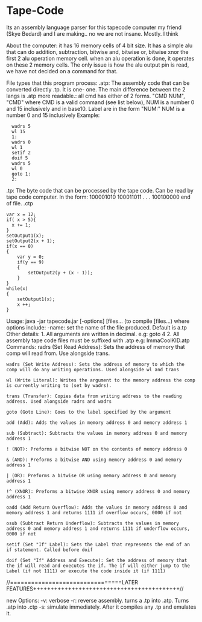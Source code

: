 # Tape-Code
Its an assembly language parser for this tapecode computer my friend (Skye Bedard) and I are making.. no we are not insane. Mostly. I think

About the computer: 
  it has 16 memory cells of 4 bit size. It has a simple alu that can do addition, subtraction, bitwise and, bitwise or, bitwise xnor
  the first 2 alu operation memory cell. when an alu operation is done, it operates on these 2 memory cells. The only issue is how the alu output pin is read, we have not decided on a command for that. 

File types that this program process:
  .atp:
    The assembly code that can be converted directly .tp. It is one- one. The main difference between the 2 langs is .atp more readable.:
    all cmd has either of 2 forms. "CMD NUM", "CMD" where CMD is a valid command (see list below), NUM is a number 0 and 15 inclusively and in base10.
    Label are in the form "NUM:" NUM is a number 0 and 15 inclusively
    Example:
      
      wadrs 5
      wl 15
      1:
      wadrs 0
      wl 1
      setif 2
      doif 5
      wadrs 5
      wl 0
      goto 1:
      2:
      
  .tp:
    The byte code that can be processed by the tape code. Can be read by tape code computer. In the form:
      100001010
      100011011
      .
      .
      .
      100100000
    end of file.
  .ctp
    
    var x = 12;
    if( x > 5){
      x += 1;
    }
    setOutput1(x);
    setOutput2(x + 1);
    if(x == 0)
    {
    	var y = 0;
    	if(y == 9)
    	{
    		setOutput2(y + (x - 1));
    	}
    }
    while(x)
    {
    	setOutput1(x);
    	x ++;
    }
    
    
    

Usage: 	java -jar tapecode.jar [-options] [files...
		(to compile [files...)
where options include:
	-name:<name>
		set the name of the file produced. Default is a.tp
Other details:
	1. All arguments are written in decimal.
		e.g: goto 4
	2. All assembly tape code files must be suffixed with .atp
		e.g: ImmaCoolKID.atp
Commands:
	radrs (Set Read Address): Sets the address of memory that comp will read from. Use alongside trans.

	wadrs (Set Write Address): Sets the address of memory to which the comp will do any writing operations. Used alongside wl and trans

	wl (Write Literal): Writes the argument to the memory address the comp is currently writing to (set by wadrs).

	trans (Transfer): Copies data from writing address to the reading address. Used alongside radrs and wadrs

	goto (Goto Line): Goes to the label specified by the argument

	add (Add): Adds the values in memory address 0 and memory address 1

	sub (Subtract): Subtracts the values in memory address 0 and memory address 1

	! (NOT): Preforms a bitwise NOT on the contents of memory address 0

	& (AND): Preforms a bitwise AND using memory address 0 and memory address 1

	| (OR): Preforms a bitwise OR using memory address 0 and memory address 1

	!^ (XNOR): Preforms a bitwise XNOR using memory address 0 and memory address 1

	oadd (Add Return Overflow): Adds the values in memory address 0 and memory address 1 and returns 1111 if overflow occurs, 0000 if not

	osub (Subtract Return Underflow): Subtracts the values in memory address 0 and memory address 1 and returns 1111 if underflow occurs, 0000 if not

	setif (Set "If" Label): Sets the Label that represents the end of an if statement. Called before doif

	doif (Set "If" Address and Execute): Set the address of memory that the if will read and executes the if. The if will either jump to the Label (if not 1111) or execute the code inside it (if 1111)



//================================LATER FEATURES++++++++++++++++++++++++++++++++++++++++++//

new Options:
  -v: verbose
  -r: reverse assembly. turns a .tp into .atp. Turns .atp into .ctp
  -s: simulate immediately. After it compiles any .tp and emulates it.
  
  
